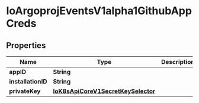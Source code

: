 
# IoArgoprojEventsV1alpha1GithubAppCreds

## Properties
Name | Type | Description | Notes
------------ | ------------- | ------------- | -------------
**appID** | **String** |  |  [optional]
**installationID** | **String** |  |  [optional]
**privateKey** | [**IoK8sApiCoreV1SecretKeySelector**](IoK8sApiCoreV1SecretKeySelector.md) |  |  [optional]



